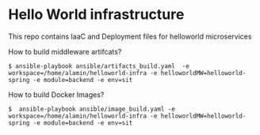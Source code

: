 # Hello World infrastructure 

This repo contains IaaC and Deployment files for helloworld microservices


How to build middleware artifcats?

```$ ansible-playbook ansible/artifacts_build.yaml  -e workspace=/home/alamin/helloworld-infra -e helloworldMW=helloworld-spring -e module=backend -e env=sit ```


How to build Docker Images?

```$  ansible-playbook ansible/image_build.yaml -e workspace=/home/alamin/helloworld-infra -e helloworldMW=helloworld-spring -e module=backend -e env=sit```